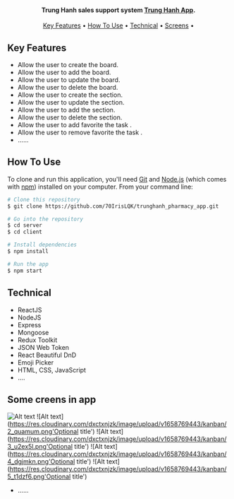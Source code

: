 <h4 align="center">Trung Hanh sales support system <a href="#" target="_blank">Trung Hanh App</a>.</h4>

<p align="center">
  <a href="#key-features">Key Features</a> •
  <a href="#how-to-use">How To Use</a> •
  <a href="#technical">Technical</a> •
  <a href="#some-creens-in-app">Screens</a> •
</p>

## Key Features

- Allow the user to create the board.
- Allow the user to add the board.
- Allow the user to update the board.
- Allow the user to delete the board.
- Allow the user to create the section.
- Allow the user to update the section.
- Allow the user to add the section.
- Allow the user to delete the section.
- Allow the user to add favorite the task .
- Allow the user to remove favorite the task .
- ......

## How To Use

To clone and run this application, you'll need [Git](https://git-scm.com) and [Node.js](https://nodejs.org/en/download/) (which comes with [npm](http://npmjs.com)) installed on your computer. From your command line:

```bash
# Clone this repository
$ git clone https://github.com/70IrisLQK/trunghanh_pharmacy_app.git

# Go into the repository
$ cd server
$ cd client

# Install dependencies
$ npm install

# Run the app
$ npm start
```

## Technical

- ReactJS
- NodeJS
- Express
- Mongoose
- Redux Toolkit
- JSON Web Token
- React Beautiful DnD
- Emoji Picker
- HTML, CSS, JavaScript
- ....

## Some creens in app

![Alt text](https://res.cloudinary.com/dxctxnjzk/image/upload/v1658769443/kanban/1_civnx0.png 'Optional title')
![Alt text](https://res.cloudinary.com/dxctxnjzk/image/upload/v1658769443/kanban/2_quamum.png'Optional title')
![Alt text](https://res.cloudinary.com/dxctxnjzk/image/upload/v1658769443/kanban/3_u2ex5l.png'Optional title')
![Alt text](https://res.cloudinary.com/dxctxnjzk/image/upload/v1658769443/kanban/4_dgjmkn.png'Optional title')
![Alt text](https://res.cloudinary.com/dxctxnjzk/image/upload/v1658769443/kanban/5_t1dzf6.png'Optional title')

- ......
